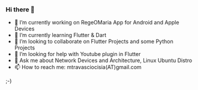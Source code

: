 ### Hi there 👋

- 🔭 I’m currently working on RegeOMaria App for Android and Apple Devices
- 🌱 I’m currently learning Flutter & Dart
- 👯 I’m looking to collaborate on Flutter Projects and some Python Projects
- 🤔 I’m looking for help with Youtube plugin in Flutter
- 💬 Ask me about Network Devices and Architecture, Linux Ubuntu Distro
- 📫 How to reach me: mtravasciocisia(AT)gmail.com

;-)


<!--
**mtravascio/mtravascio** is a ✨ _special_ ✨ repository because its `README.md` (this file) appears on your GitHub profile.

Here are some ideas to get you started:

- 🔭 I’m currently working on RegeOMaria App for Android and Apple Devices
- 🌱 I’m currently learning Flutter & Dart, Python
- 👯 I’m looking to collaborate on Flutter Project and some Network Python Project 
- 🤔 I’m looking for help with ...Youtube plugin in Flutter
- 💬 Ask me about ...Network Architecture, Linux Ubuntu Distro.
- 📫 How to reach me:
- 😄 Pronouns: ...
- ⚡ Fun fact: ...
-->
